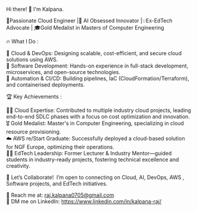   Hi there! 👋                      I'm Kalpana.   
  
🚀Passionate Cloud Engineer |🤖 AI Obsessed Innovator |💡Ex-EdTech Advocate | 🎓Gold Medalist in Masters of Computer Engineering

🔥 What I Do : 

🔹 Cloud & DevOps: Designing scalable, cost-efficient, and secure cloud solutions using AWS.             
🔹 Software Development: Hands-on experience in full-stack development, microservices, and open-source technologies.          
🔹 Automation & CI/CD: Building pipelines, IaC (CloudFormation/Terraform), and containerised deployments.

🏆 Key Achievements :

👩‍💻 Cloud Expertise: Contributed to multiple industry cloud projects, leading end-to-end SDLC phases with a focus on cost optimization and innovation.   
🎖️ Gold Medalist: Master's in Computer Engineering, specializing in cloud resource provisioning.     
☁️ AWS re/Start Graduate: Successfully deployed a cloud-based solution for NGF Europe, optimizing their operations.      
👩‍🏫 EdTech Leadership: Former Lecturer & Industry Mentor—guided students in industry-ready projects, fostering technical excellence and creativity.

💬 Let’s Collaborate!  I’m open to connecting on Cloud, AI, DevOps, AWS , Software projects, and EdTech initiatives.

📩 Reach me at: raj.kalpana0705@gmail.com  
💼 DM me on LinkedIn: https://www.linkedin.com/in/kalpana-raj/

